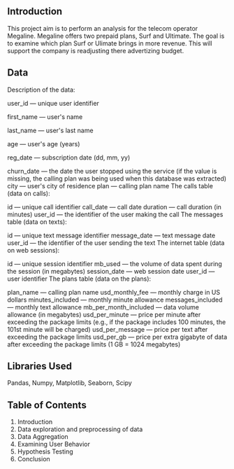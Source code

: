 ## Introduction
This project aim is to perform an analysis for the telecom operator Megaline. Megaline offers two prepaid plans, Surf and Ultimate. The goal is to examine which plan Surf or Ulimate brings in more revenue. This will support the company is readjusting there advertizing budget.

## Data 
Description of the data: 

user_id — unique user identifier

first_name — user's name

last_name — user's last name

age — user's age (years)

reg_date — subscription date (dd, mm, yy)

churn_date — the date the user stopped using the service (if the value is missing, the calling plan was being used when this database was extracted)
city — user's city of residence
plan — calling plan name
The calls table (data on calls):

id — unique call identifier
call_date — call date
duration — call duration (in minutes)
user_id — the identifier of the user making the call
The messages table (data on texts):

id — unique text message identifier
message_date — text message date
user_id — the identifier of the user sending the text
The internet table (data on web sessions):

id — unique session identifier
mb_used — the volume of data spent during the session (in megabytes)
session_date — web session date
user_id — user identifier
The plans table (data on the plans):

plan_name — calling plan name
usd_monthly_fee — monthly charge in US dollars
minutes_included — monthly minute allowance
messages_included — monthly text allowance
mb_per_month_included — data volume allowance (in megabytes)
usd_per_minute — price per minute after exceeding the package limits (e.g., if the package includes 100 minutes, the 101st minute will be charged)
usd_per_message — price per text after exceeding the package limits
usd_per_gb — price per extra gigabyte of data after exceeding the package limits (1 GB = 1024 megabytes)

## Libraries Used 
Pandas, Numpy, Matplotlib, Seaborn, Scipy  

## Table of Contents 
1. Introduction
2. Data exploration and preprocessing of data
3. Data Aggregation
4. Examining User Behavior
5. Hypothesis Testing
6. Conclusion  
